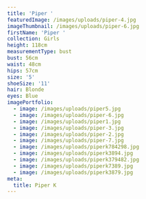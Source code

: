 ```yaml
---
title: 'Piper '
featuredImage: /images/uploads/piper-4.jpg
imageThumbnail: /images/uploads/piper-6.jpg
firstName: 'Piper '
collection: Girls
height: 118cm
measurementType: bust
bust: 56cm
waist: 48cm
hips: 57cm
size: '5'
shoeSize: '11'
hair: Blonde
eyes: Blue
imagePortfolio:
  - image: /images/uploads/piper5.jpg
  - image: /images/uploads/piper-6.jpg
  - image: /images/uploads/piper1.jpg
  - image: /images/uploads/piper-3.jpg
  - image: /images/uploads/piper-2.jpg
  - image: /images/uploads/piper-7.jpg
  - image: /images/uploads/piperk784298.jpg
  - image: /images/uploads/piperk3894.jpg
  - image: /images/uploads/piperk379482.jpg
  - image: /images/uploads/piperk7389.jpg
  - image: /images/uploads/piperk3879.jpg
meta:
  title: Piper K
---
```


